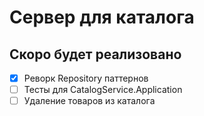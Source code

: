 # Сервер для каталога

## Скоро будет реализовано
- [x] Реворк Repository паттернов
- [ ] Тесты для CatalogService.Application
- [ ] Удаление товаров из каталога